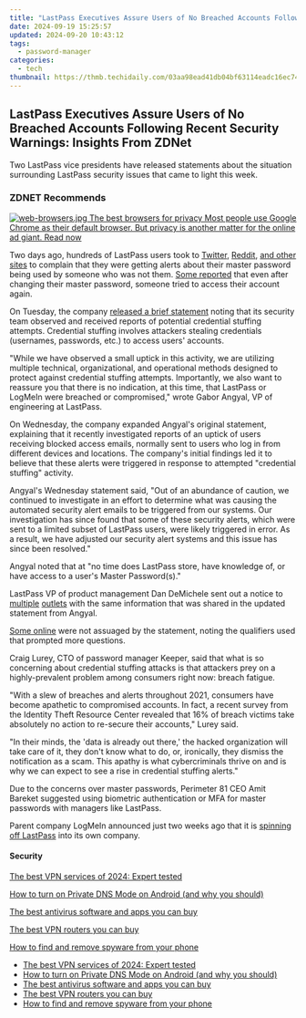 ```yaml
---
title: "LastPass Executives Assure Users of No Breached Accounts Following Recent Security Warnings: Insights From ZDNet"
date: 2024-09-19 15:25:57
updated: 2024-09-20 10:43:12
tags:
  - password-manager
categories:
  - tech
thumbnail: https://thmb.techidaily.com/03aa98ead41db04bf63114eadc16ec748777a43531b6ed97c07d153cc7d6b5c7.jpg
---
```


## LastPass Executives Assure Users of No Breached Accounts Following Recent Security Warnings: Insights From ZDNet

Two LastPass vice presidents have released statements about the situation surrounding LastPass security issues that came to light this week. 

### **ZDNET** Recommends

[![web-browsers.jpg](https://www.zdnet.com/a/img/resize/86d91f7746b92a734c6f4130024638d05fe70bc2/2021/04/22/8feb3e5c-47fc-4cea-be35-4460e9f080ef/web-browsers.jpg?auto=webp&fit=crop&frame=1&height=238.5&width=459) The best browsers for privacy Most people use Google Chrome as their default browser. But privacy is another matter for the online ad giant.  Read now](https://www.zdnet.com/article/best-browser-for-privacy/)

Two days ago, hundreds of LastPass users took to [Twitter](https://twitter.com/technology%5Fgreg/status/1475600580521381889), [Reddit](https://www.reddit.com/r/Lastpass/comments/rpy0uq/recent%5Fsuccessful%5Flogin%5Fattempts%5Ffrom%5Fodd%5Fips/), [and other sites](https://news.ycombinator.com/item?id=29705957) to complain that they were getting alerts about their master password being used by someone who was not them. [Some reported](https://twitter.com/shift%5Fplusone/status/1475959354742525956) that even after changing their master password, someone tried to access their account again. 

On Tuesday, the company [released a brief statement](https://blog.lastpass.com/2021/12/unusual-attempted-login-activity-how-lastpass-protects-you/) noting that its security team observed and received reports of potential credential stuffing attempts. Credential stuffing involves attackers stealing credentials (usernames, passwords, etc.) to access users' accounts.

"While we have observed a small uptick in this activity, we are utilizing multiple technical, organizational, and operational methods designed to protect against credential stuffing attempts. Importantly, we also want to reassure you that there is no indication, at this time, that LastPass or LogMeIn were breached or compromised," wrote Gabor Angyal, VP of engineering at LastPass. 

On Wednesday, the company expanded Angyal's original statement, explaining that it recently investigated reports of an uptick of users receiving blocked access emails, normally sent to users who log in from different devices and locations. The company's initial findings led it to believe that these alerts were triggered in response to attempted "credential stuffing" activity. 

Angyal's Wednesday statement said, "Out of an abundance of caution, we continued to investigate in an effort to determine what was causing the automated security alert emails to be triggered from our systems. Our investigation has since found that some of these security alerts, which were sent to a limited subset of LastPass users, were likely triggered in error. As a result, we have adjusted our security alert systems and this issue has since been resolved." 

Angyal noted that at "no time does LastPass store, have knowledge of, or have access to a user's Master Password(s)."

LastPass VP of product management Dan DeMichele sent out a notice to [multiple](https://twitter.com/kevincollier/status/1476188359605334027) [outlets](https://twitter.com/BleepinComputer/status/1476157456778772484) with the same information that was shared in the updated statement from Angyal. 

[Some online](https://twitter.com/technology%5Fgreg/status/1476178857745129482) were not assuaged by the statement, noting the qualifiers used that prompted more questions. 

Craig Lurey, CTO of password manager Keeper, said that what is so concerning about credential stuffing attacks is that attackers prey on a highly-prevalent problem among consumers right now: breach fatigue. 

"With a slew of breaches and alerts throughout 2021, consumers have become apathetic to compromised accounts. In fact, a recent survey from the Identity Theft Resource Center revealed that 16% of breach victims take absolutely no action to re-secure their accounts," Lurey said. 

"In their minds, the 'data is already out there,' the hacked organization will take care of it, they don't know what to do, or, ironically, they dismiss the notification as a scam. This apathy is what cybercriminals thrive on and is why we can expect to see a rise in credential stuffing alerts."

Due to the concerns over master passwords, Perimeter 81 CEO Amit Bareket suggested using biometric authentication or MFA for master passwords with managers like LastPass. 

Parent company LogMeIn announced just two weeks ago that it is [spinning off LastPass](https://www.zdnet.com/article/logmein-announces-plan-to-spin-off-lastpass-into-its-own-company/) into its own company. 

#### Security

[The best VPN services of 2024: Expert tested](https://www.zdnet.com/article/best-vpn/ "The best VPN services of 2024: Expert tested")

[How to turn on Private DNS Mode on Android (and why you should)](https://www.zdnet.com/article/how-to-turn-on-private-dns-mode-on-android-and-why-you-should/ "How to turn on Private DNS Mode on Android (and why you should)")

[The best antivirus software and apps you can buy](https://www.zdnet.com/article/best-antivirus/ "The best antivirus software and apps you can buy")

[The best VPN routers you can buy](https://www.zdnet.com/article/best-vpn-router/ "The best VPN routers you can buy")

[How to find and remove spyware from your phone](https://www.zdnet.com/article/how-to-find-and-remove-spyware-from-your-phone/ "How to find and remove spyware from your phone")

* [The best VPN services of 2024: Expert tested](https://www.zdnet.com/article/best-vpn/ "The best VPN services of 2024: Expert tested")
* [How to turn on Private DNS Mode on Android (and why you should)](https://www.zdnet.com/article/how-to-turn-on-private-dns-mode-on-android-and-why-you-should/ "How to turn on Private DNS Mode on Android (and why you should)")
* [The best antivirus software and apps you can buy](https://www.zdnet.com/article/best-antivirus/ "The best antivirus software and apps you can buy")
* [The best VPN routers you can buy](https://www.zdnet.com/article/best-vpn-router/ "The best VPN routers you can buy")
* [How to find and remove spyware from your phone](https://www.zdnet.com/article/how-to-find-and-remove-spyware-from-your-phone/ "How to find and remove spyware from your phone")

<ins class="adsbygoogle"
     style="display:block"
     data-ad-format="autorelaxed"
     data-ad-client="ca-pub-7571918770474297"
     data-ad-slot="1223367746"></ins>



<ins class="adsbygoogle"
     style="display:block"
     data-ad-client="ca-pub-7571918770474297"
     data-ad-slot="8358498916"
     data-ad-format="auto"
     data-full-width-responsive="true"></ins>
